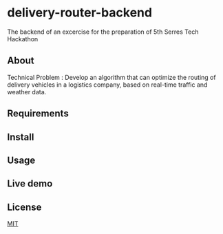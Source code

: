 # delivery-router-backend
The backend of an excercise for the preparation of 5th Serres Tech Hackathon

## About
Technical Problem : Develop an algorithm that can optimize the routing of delivery vehicles in a logistics company, based on real-time traffic and weather data.
## Requirements

## Install

## Usage

## Live demo

## License  




[MIT](LICENSE)
